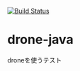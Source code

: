 [![Build Status](https://drone.io/github.com/53ningen/drone-java/status.png)](https://drone.io/github.com/53ningen/drone-java/latest)

drone-java 
====

droneを使うテスト
